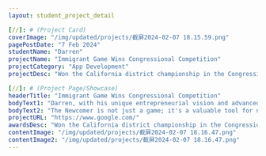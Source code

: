 ```yaml
---
layout: student_project_detail

[//]: # (Project Card)
coverImage: "/img/updated/projects/截屏2024-02-07 18.15.59.png"
pagePostDate: "7 Feb 2024"
studentName: "Darren"
projectName: "Immigrant Game Wins Congressional Competition"
projectCategory: "App Development"
projectDesc: "Won the California district championship in the Congressional Challenge"

[//]: # (Project Page/Showcase)
headerTitle: "Immigrant Game Wins Congressional Competition"
bodyText1: "Darren, with his unique entrepreneurial vision and advanced programming skills, created "The Newcomer" game to assist immigrants in better adapting to new societies. His creation won the crown in the 2023 Congressional App Challenge for California's 23rd district."
bodyText2: "The Newcomer is not just a game; it's a valuable tool for new immigrants. Players simulate entering American society, experiencing its culture and daily life, while improving their English skills through engaging interactions. It's a journey that allows every "newcomer" to find their place through exploration and learning."
projectURL: "https://www.google.com/"
awardsDesc: "Won the California district championship in the Congressional Challenge"
contentImage: "/img/updated/projects/截屏2024-02-07 18.16.47.png"
contentImage2: "/img/updated/projects/截屏2024-02-07 18.16.47.png"
---
```

